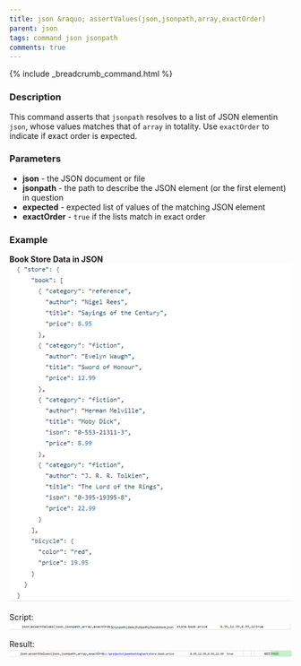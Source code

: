 ```yaml
---
title: json &raquo; assertValues(json,jsonpath,array,exactOrder)
parent: json
tags: command json jsonpath
comments: true
---
```

{% include _breadcrumb_command.html %}


### Description
This command asserts that `jsonpath` resolves to a list of JSON elementin `json`, whose values matches that of `array` 
in totality.  Use `exactOrder` to indicate if exact order is expected.


### Parameters
- **json** - the JSON document or file
- **jsonpath** \- the path to describe the JSON element (or the first element) in question
- **expected** \- expected list of values of the matching JSON element
- **exactOrder** \- `true` if the lists match in exact order


### Example
**Book Store Data in JSON**<br/>
![bookStoreData](image/bookStoreData.png)

Script:<br/>
![script](image/assertValues_01.png)

Result:<br/>
![output](image/assertValues_02.png)
